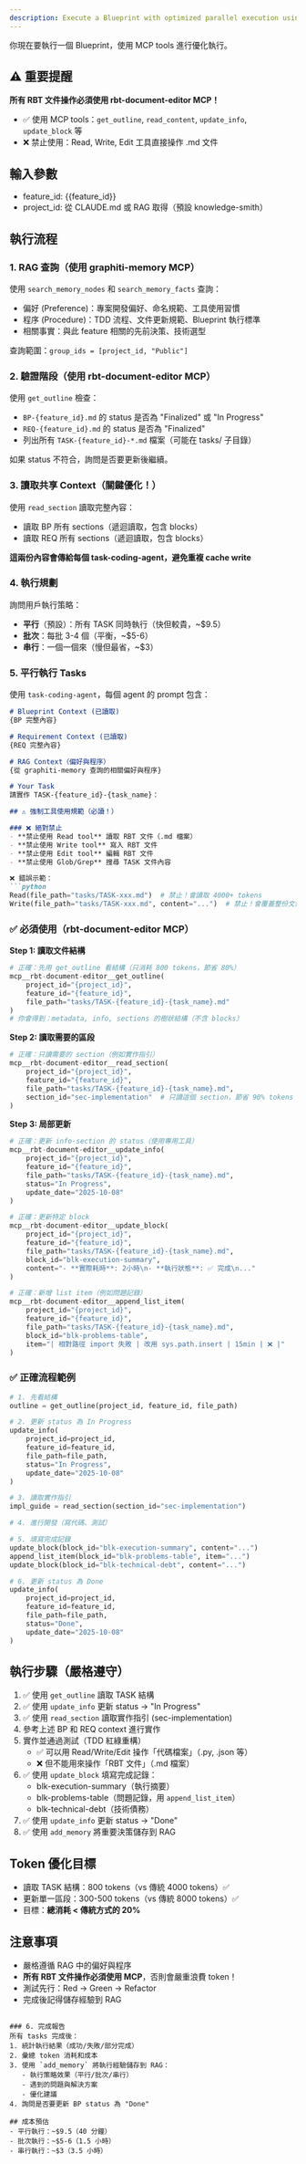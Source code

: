```yaml
---
description: Execute a Blueprint with optimized parallel execution using MCP tools
---
```


你現在要執行一個 Blueprint，使用 MCP tools 進行優化執行。

## ⚠️ 重要提醒
**所有 RBT 文件操作必須使用 rbt-document-editor MCP！**
- ✅ 使用 MCP tools：`get_outline`, `read_content`, `update_info`, `update_block` 等
- ❌ 禁止使用：Read, Write, Edit 工具直接操作 .md 文件

## 輸入參數
- feature_id: {{feature_id}}
- project_id: 從 CLAUDE.md 或 RAG 取得（預設 knowledge-smith）

## 執行流程

### 1. RAG 查詢（使用 graphiti-memory MCP）
使用 `search_memory_nodes` 和 `search_memory_facts` 查詢：
- 偏好 (Preference)：專案開發偏好、命名規範、工具使用習慣
- 程序 (Procedure)：TDD 流程、文件更新規範、Blueprint 執行標準
- 相關事實：與此 feature 相關的先前決策、技術選型

查詢範圍：`group_ids = [project_id, "Public"]`

### 2. 驗證階段（使用 rbt-document-editor MCP）
使用 `get_outline` 檢查：
- `BP-{feature_id}.md` 的 status 是否為 "Finalized" 或 "In Progress"
- `REQ-{feature_id}.md` 的 status 是否為 "Finalized"
- 列出所有 `TASK-{feature_id}-*.md` 檔案（可能在 tasks/ 子目錄）

如果 status 不符合，詢問是否要更新後繼續。

### 3. 讀取共享 Context（關鍵優化！）
使用 `read_section` 讀取完整內容：
- 讀取 BP 所有 sections（遞迴讀取，包含 blocks）
- 讀取 REQ 所有 sections（遞迴讀取，包含 blocks）

**這兩份內容會傳給每個 task-coding-agent，避免重複 cache write**

### 4. 執行規劃
詢問用戶執行策略：
- **平行**（預設）：所有 TASK 同時執行（快但較貴，~$9.5）
- **批次**：每批 3-4 個（平衡，~$5-6）
- **串行**：一個一個來（慢但最省，~$3）

### 5. 平行執行 Tasks
使用 `task-coding-agent`，每個 agent 的 prompt 包含：

```markdown
# Blueprint Context (已讀取)
{BP 完整內容}

# Requirement Context (已讀取)
{REQ 完整內容}

# RAG Context（偏好與程序）
{從 graphiti-memory 查詢的相關偏好與程序}

# Your Task
請實作 TASK-{feature_id}-{task_name}：

## ⚠️ 強制工具使用規範（必讀！）

### ❌ 絕對禁止
- **禁止使用 Read tool** 讀取 RBT 文件（.md 檔案）
- **禁止使用 Write tool** 寫入 RBT 文件
- **禁止使用 Edit tool** 編輯 RBT 文件
- **禁止使用 Glob/Grep** 搜尋 TASK 文件內容

❌ 錯誤示範：
```python
Read(file_path="tasks/TASK-xxx.md")  # 禁止！會讀取 4000+ tokens
Write(file_path="tasks/TASK-xxx.md", content="...")  # 禁止！會覆蓋整份文件
```

### ✅ 必須使用（rbt-document-editor MCP）

**Step 1: 讀取文件結構**
```python
# 正確：先用 get_outline 看結構（只消耗 800 tokens，節省 80%）
mcp__rbt-document-editor__get_outline(
    project_id="{project_id}",
    feature_id="{feature_id}",
    file_path="tasks/TASK-{feature_id}-{task_name}.md"
)
# 你會得到：metadata, info, sections 的樹狀結構（不含 blocks）
```

**Step 2: 讀取需要的區段**
```python
# 正確：只讀需要的 section（例如實作指引）
mcp__rbt-document-editor__read_section(
    project_id="{project_id}",
    feature_id="{feature_id}",
    file_path="tasks/TASK-{feature_id}-{task_name}.md",
    section_id="sec-implementation"  # 只讀這個 section，節省 90% tokens
)
```

**Step 3: 局部更新**
```python
# 正確：更新 info-section 的 status（使用專用工具）
mcp__rbt-document-editor__update_info(
    project_id="{project_id}",
    feature_id="{feature_id}",
    file_path="tasks/TASK-{feature_id}-{task_name}.md",
    status="In Progress",
    update_date="2025-10-08"
)

# 正確：更新特定 block
mcp__rbt-document-editor__update_block(
    project_id="{project_id}",
    feature_id="{feature_id}",
    file_path="tasks/TASK-{feature_id}-{task_name}.md",
    block_id="blk-execution-summary",
    content="- **實際耗時**: 2小時\n- **執行狀態**: ✅ 完成\n..."
)

# 正確：新增 list item（例如問題記錄）
mcp__rbt-document-editor__append_list_item(
    project_id="{project_id}",
    feature_id="{feature_id}",
    file_path="tasks/TASK-{feature_id}-{task_name}.md",
    block_id="blk-problems-table",
    item="| 相對路徑 import 失敗 | 改用 sys.path.insert | 15min | ❌ |"
)
```

### ✅ 正確流程範例

```python
# 1. 先看結構
outline = get_outline(project_id, feature_id, file_path)

# 2. 更新 status 為 In Progress
update_info(
    project_id=project_id,
    feature_id=feature_id,
    file_path=file_path,
    status="In Progress",
    update_date="2025-10-08"
)

# 3. 讀取實作指引
impl_guide = read_section(section_id="sec-implementation")

# 4. 進行開發（寫代碼、測試）

# 5. 填寫完成記錄
update_block(block_id="blk-execution-summary", content="...")
append_list_item(block_id="blk-problems-table", item="...")
update_block(block_id="blk-technical-debt", content="...")

# 6. 更新 status 為 Done
update_info(
    project_id=project_id,
    feature_id=feature_id,
    file_path=file_path,
    status="Done",
    update_date="2025-10-08"
)
```

## 執行步驟（嚴格遵守）

1. ✅ 使用 `get_outline` 讀取 TASK 結構
2. ✅ 使用 `update_info` 更新 status → "In Progress"
3. ✅ 使用 `read_section` 讀取實作指引 (sec-implementation)
4. 參考上述 BP 和 REQ context 進行實作
5. 實作並通過測試（TDD 紅綠重構）
   - ✅ 可以用 Read/Write/Edit 操作「代碼檔案」（.py, .json 等）
   - ❌ 但不能用來操作「RBT 文件」（.md 檔案）
6. ✅ 使用 `update_block` 填寫完成記錄：
   - blk-execution-summary（執行摘要）
   - blk-problems-table（問題記錄，用 `append_list_item`）
   - blk-technical-debt（技術債務）
7. ✅ 使用 `update_info` 更新 status → "Done"
8. ✅ 使用 `add_memory` 將重要決策儲存到 RAG

## Token 優化目標
- 讀取 TASK 結構：800 tokens（vs 傳統 4000 tokens）✅
- 更新單一區段：300-500 tokens（vs 傳統 8000 tokens）✅
- 目標：**總消耗 < 傳統方式的 20%**

## 注意事項
- 嚴格遵循 RAG 中的偏好與程序
- **所有 RBT 文件操作必須使用 MCP**，否則會嚴重浪費 token！
- 測試先行：Red → Green → Refactor
- 完成後記得儲存經驗到 RAG
```

### 6. 完成報告
所有 tasks 完成後：
1. 統計執行結果（成功/失敗/部分完成）
2. 彙總 token 消耗和成本
3. 使用 `add_memory` 將執行經驗儲存到 RAG：
   - 執行策略效果（平行/批次/串行）
   - 遇到的問題與解決方案
   - 優化建議
4. 詢問是否要更新 BP status 為 "Done"

## 成本預估
- 平行執行：~$9.5（40 分鐘）
- 批次執行：~$5-6（1.5 小時）
- 串行執行：~$3（3.5 小時）
